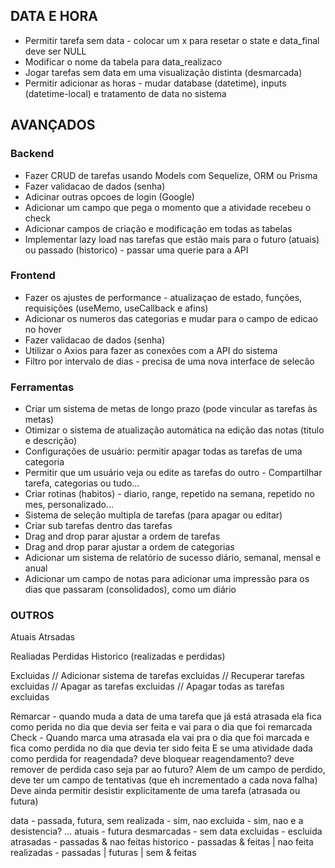 ## DATA E HORA

- Permitir tarefa sem data - colocar um x para resetar o state e data_final deve ser NULL
- Modificar o nome da tabela para data_realizaco
- Jogar tarefas sem data em uma visualização distinta (desmarcada)
- Permitir adicionar as horas - mudar database (datetime), inputs (datetime-local) e tratamento de data no sistema

## AVANÇADOS

### Backend

- Fazer CRUD de tarefas usando Models com Sequelize, ORM ou Prisma
- Fazer validacao de dados (senha)
- Adicinar outras opcoes de login (Google)
- Adicionar um campo que pega o momento que a atividade recebeu o check
- Adicionar campos de criação e modificação em todas as tabelas
- Implementar lazy load nas tarefas que estão mais para o futuro (atuais) ou passado (historico) - passar uma querie para a API

### Frontend

- Fazer os ajustes de performance - atualizaçao de estado, funções, requisições (useMemo, useCallback e afins)
- Adicionar os numeros das categorias e mudar para o campo de edicao no hover
- Fazer validacao de dados (senha)
- Utilizar o Axios para fazer as conexões com a API do sistema
- Filtro por intervalo de dias - precisa de uma nova interface de selecão

### Ferramentas

- Criar um sistema de metas de longo prazo (pode vincular as tarefas às metas)
- Otimizar o sistema de atualização automática na edição das notas (titulo e descrição)
- Configurações de usuário: permitir apagar todas as tarefas de uma categoria
- Permitir que um usuário veja ou edite as tarefas do outro - Compartilhar tarefa, categorias ou tudo...
- Criar rotinas (habitos) - diario, range, repetido na semana, repetido no mes, personalizado...
- Sistema de seleção multipla de tarefas (para apagar ou editar)
- Criar sub tarefas dentro das tarefas
- Drag and drop parar ajustar a ordem de tarefas
- Drag and drop parar ajustar a ordem de categorias
- Adicionar um sistema de relatório de sucesso diário, semanal, mensal e anual
- Adicionar um campo de notas para adicionar uma impressão para os dias que passaram (consolidados), como um diário

### OUTROS

Atuais
Atrsadas

Realiadas
Perdidas
Historico (realizadas e perdidas)

Excluidas
// Adicionar sistema de tarefas excluidas
// Recuperar tarefas excluidas
// Apagar as tarefas excluidas
// Apagar todas as tarefas excluidas

Remarcar - quando muda a data de uma tarefa que já está atrasada ela fica como perida no dia que devia ser feita e vai para o dia que foi remarcada
Check - Quando marca uma atrasada ela vai pra o dia que foi marcada e fica como perdida no dia que devia ter sido feita
E se uma atividade dada como perdida for reagendada? deve bloquear reagendamento? deve remover de perdida caso seja par ao futuro?
Alem de um campo de perdido, deve ter um campo de tentativas (que eh incrementado a cada nova falha)
Deve ainda permitir desistir explicitamente de uma tarefa (atrasada ou futura)

data - passada, futura, sem
realizada - sim, nao
excluida - sim, nao
e a desistencia?
...
atuais - futura
desmarcadas - sem data
excluidas - escluida
atrasadas - passadas & nao feitas
historico - passadas & feitas | nao feita
realizadas - passadas | futuras | sem & feitas
